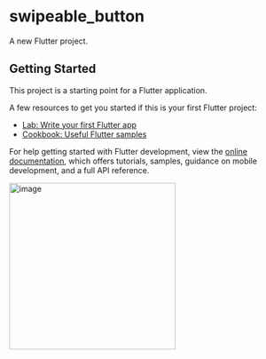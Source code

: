 # swipeable_button

A new Flutter project.

## Getting Started

This project is a starting point for a Flutter application.

A few resources to get you started if this is your first Flutter project:

- [Lab: Write your first Flutter app](https://docs.flutter.dev/get-started/codelab)
- [Cookbook: Useful Flutter samples](https://docs.flutter.dev/cookbook)

For help getting started with Flutter development, view the
[online documentation](https://docs.flutter.dev/), which offers tutorials,
samples, guidance on mobile development, and a full API reference.

<img width="300" alt="image" src="https://github.com/YamamotoDesu/swipeable_button/assets/47273077/fad09ca0-62b4-41fc-a2e9-8e5173adb15a">
